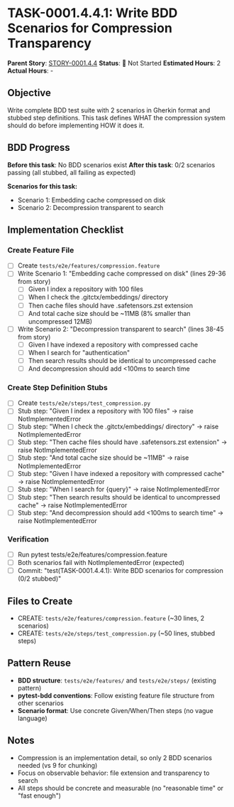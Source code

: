 # TASK-0001.4.4.1: Write BDD Scenarios for Compression Transparency

**Parent Story**: [STORY-0001.4.4](README.md)
**Status**: 🔵 Not Started
**Estimated Hours**: 2
**Actual Hours**: -

## Objective

Write complete BDD test suite with 2 scenarios in Gherkin format and stubbed step definitions. This task defines WHAT the compression system should do before implementing HOW it does it.

## BDD Progress

**Before this task**: No BDD scenarios exist
**After this task**: 0/2 scenarios passing (all stubbed, all failing as expected)

**Scenarios for this task:**
- Scenario 1: Embedding cache compressed on disk
- Scenario 2: Decompression transparent to search

## Implementation Checklist

### Create Feature File
- [ ] Create `tests/e2e/features/compression.feature`
- [ ] Write Scenario 1: "Embedding cache compressed on disk" (lines 29-36 from story)
  - [ ] Given I index a repository with 100 files
  - [ ] When I check the .gitctx/embeddings/ directory
  - [ ] Then cache files should have .safetensors.zst extension
  - [ ] And total cache size should be ~11MB (8% smaller than uncompressed 12MB)
- [ ] Write Scenario 2: "Decompression transparent to search" (lines 38-45 from story)
  - [ ] Given I have indexed a repository with compressed cache
  - [ ] When I search for "authentication"
  - [ ] Then search results should be identical to uncompressed cache
  - [ ] And decompression should add <100ms to search time

### Create Step Definition Stubs
- [ ] Create `tests/e2e/steps/test_compression.py`
- [ ] Stub step: "Given I index a repository with 100 files" → raise NotImplementedError
- [ ] Stub step: "When I check the .gitctx/embeddings/ directory" → raise NotImplementedError
- [ ] Stub step: "Then cache files should have .safetensors.zst extension" → raise NotImplementedError
- [ ] Stub step: "And total cache size should be ~11MB" → raise NotImplementedError
- [ ] Stub step: "Given I have indexed a repository with compressed cache" → raise NotImplementedError
- [ ] Stub step: "When I search for {query}" → raise NotImplementedError
- [ ] Stub step: "Then search results should be identical to uncompressed cache" → raise NotImplementedError
- [ ] Stub step: "And decompression should add <100ms to search time" → raise NotImplementedError

### Verification
- [ ] Run pytest tests/e2e/features/compression.feature
- [ ] Both scenarios fail with NotImplementedError (expected)
- [ ] Commit: "test(TASK-0001.4.4.1): Write BDD scenarios for compression (0/2 stubbed)"

## Files to Create

- CREATE: `tests/e2e/features/compression.feature` (~30 lines, 2 scenarios)
- CREATE: `tests/e2e/steps/test_compression.py` (~50 lines, stubbed steps)

## Pattern Reuse

- **BDD structure**: `tests/e2e/features/` and `tests/e2e/steps/` (existing pattern)
- **pytest-bdd conventions**: Follow existing feature file structure from other scenarios
- **Scenario format**: Use concrete Given/When/Then steps (no vague language)

## Notes

- Compression is an implementation detail, so only 2 BDD scenarios needed (vs 9 for chunking)
- Focus on observable behavior: file extension and transparency to search
- All steps should be concrete and measurable (no "reasonable time" or "fast enough")
